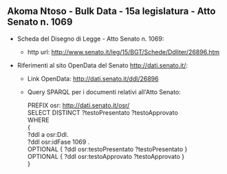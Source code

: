 ## Akoma Ntoso - Bulk Data - 15a legislatura - Atto Senato n. 1069 ##

* Scheda del Disegno di Legge - Atto Senato n. 1069:
	* http url: http://www.senato.it/leg/15/BGT/Schede/Ddliter/26896.htm

* Riferimenti al sito OpenData del Senato http://dati.senato.it/:
	* Link OpenData: http://dati.senato.it/ddl/26896
	* Query SPARQL per i documenti relativi all'Atto Senato:

        PREFIX osr: <http://dati.senato.it/osr/>  
		SELECT DISTINCT ?testoPresentato ?testoApprovato  
		WHERE  
		{  
		    ?ddl a osr:Ddl.  
		    ?ddl osr:idFase 1069 .  
		    OPTIONAL { ?ddl osr:testoPresentato ?testoPresentato }  
		    OPTIONAL { ?ddl osr:testoApprovato ?testoApprovato }  
		}
		